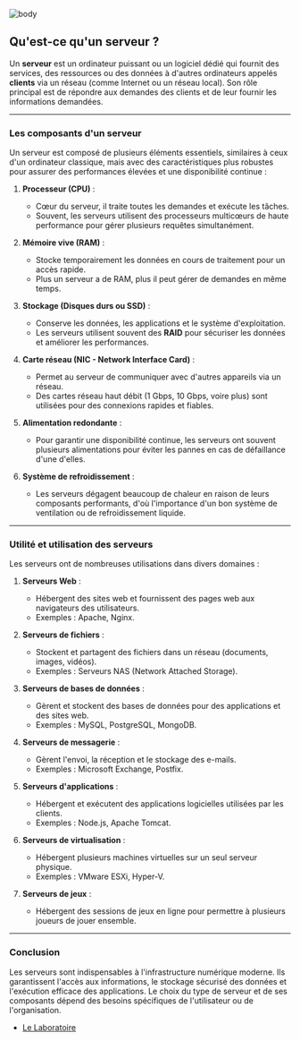 ![body](https://banzaihobby.com/cdn/shop/files/Aoshima_Initial_D_Takumi_Fujiwara_AE86_Trueno_Project_D_Specification_-_BanzaiHobby-254450.jpg?v=1717061182&width=1100)
## **Qu'est-ce qu'un serveur ?**  

Un **serveur** est un ordinateur puissant ou un logiciel dédié qui fournit des services, des ressources ou des données à d'autres ordinateurs appelés **clients** via un réseau (comme Internet ou un réseau local). Son rôle principal est de répondre aux demandes des clients et de leur fournir les informations demandées.  

---

### **Les composants d'un serveur**  

Un serveur est composé de plusieurs éléments essentiels, similaires à ceux d'un ordinateur classique, mais avec des caractéristiques plus robustes pour assurer des performances élevées et une disponibilité continue :  

1. **Processeur (CPU)** :  
   - Cœur du serveur, il traite toutes les demandes et exécute les tâches.  
   - Souvent, les serveurs utilisent des processeurs multicœurs de haute performance pour gérer plusieurs requêtes simultanément.  

2. **Mémoire vive (RAM)** :  
   - Stocke temporairement les données en cours de traitement pour un accès rapide.  
   - Plus un serveur a de RAM, plus il peut gérer de demandes en même temps.  

3. **Stockage (Disques durs ou SSD)** :  
   - Conserve les données, les applications et le système d'exploitation.  
   - Les serveurs utilisent souvent des **RAID** pour sécuriser les données et améliorer les performances.  

4. **Carte réseau (NIC - Network Interface Card)** :  
   - Permet au serveur de communiquer avec d'autres appareils via un réseau.  
   - Des cartes réseau haut débit (1 Gbps, 10 Gbps, voire plus) sont utilisées pour des connexions rapides et fiables.  

5. **Alimentation redondante** :  
   - Pour garantir une disponibilité continue, les serveurs ont souvent plusieurs alimentations pour éviter les pannes en cas de défaillance d'une d'elles.  

6. **Système de refroidissement** :  
   - Les serveurs dégagent beaucoup de chaleur en raison de leurs composants performants, d'où l'importance d'un bon système de ventilation ou de refroidissement liquide.  

---

### **Utilité et utilisation des serveurs**  

Les serveurs ont de nombreuses utilisations dans divers domaines :  

1. **Serveurs Web** :  
   - Hébergent des sites web et fournissent des pages web aux navigateurs des utilisateurs.  
   - Exemples : Apache, Nginx.  

2. **Serveurs de fichiers** :  
   - Stockent et partagent des fichiers dans un réseau (documents, images, vidéos).  
   - Exemples : Serveurs NAS (Network Attached Storage).  

3. **Serveurs de bases de données** :  
   - Gèrent et stockent des bases de données pour des applications et des sites web.  
   - Exemples : MySQL, PostgreSQL, MongoDB.  

4. **Serveurs de messagerie** :  
   - Gèrent l'envoi, la réception et le stockage des e-mails.  
   - Exemples : Microsoft Exchange, Postfix.  

5. **Serveurs d'applications** :  
   - Hébergent et exécutent des applications logicielles utilisées par les clients.  
   - Exemples : Node.js, Apache Tomcat.  

6. **Serveurs de virtualisation** :  
   - Hébergent plusieurs machines virtuelles sur un seul serveur physique.  
   - Exemples : VMware ESXi, Hyper-V.  

7. **Serveurs de jeux** :  
   - Hébergent des sessions de jeux en ligne pour permettre à plusieurs joueurs de jouer ensemble.  

---

### **Conclusion**  

Les serveurs sont indispensables à l'infrastructure numérique moderne. Ils garantissent l'accès aux informations, le stockage sécurisé des données et l'exécution efficace des applications. Le choix du type de serveur et de ses composants dépend des besoins spécifiques de l'utilisateur ou de l'organisation.
- [Le Laboratoire](./Docs.md)